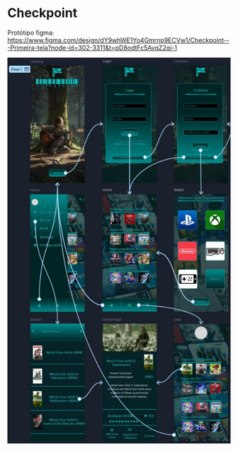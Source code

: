 # Checkpoint

Protótipo figma: https://www.figma.com/design/dY9whWE1Yo4Gmrnp9ECVw1/Checkpoint---Primeira-tela?node-id=302-3311&t=pD8odtFc5AvqZ2qj-1

![Protótipo Figma](src/assets/img/Figma.png)
